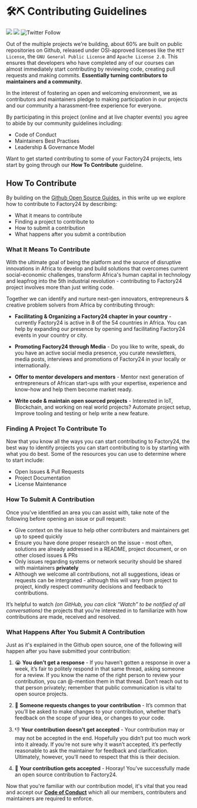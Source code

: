 # 🛠⛏ Contributing Guidelines

[![](https://img.shields.io/badge/made%20by-Afrolynk-maroon.svg?style=flat-square)](https://afrolynk.com/)
[![](https://img.shields.io/badge/project-Factory24-maroon.svg?style=flat-square)](http://factory24.org/)
![Twitter Follow](https://img.shields.io/twitter/follow/afrolynk?label=Follow&style=social)

Out of the multiple projects we're building, about 60% are built on public repositories on Github, released under 
OSI-approved licenses like the `MIT License`, the `GNU General Public License` and `Apache License 2.0`. This ensures 
that developers who have completed any of our courses can almost immediately start contributing by reviewing code, 
creating pull requests and making commits. **Essentially turning contributors to maintainers and a community.**

In the interest of fostering an open and welcoming environment, we as contributors and maintainers pledge to making 
participation in our projects and our community a harassment-free experience for everyone.

By participating in this project (online and at live chapter events) you agree to abide by our community guidelines 
including:

* Code of Conduct
* Maintainers Best Practises
* Leadership & Governance Model

Want to get started contributing to some of your Factory24 projects, lets start by going through our **How To Contribute** 
guideline.

## How To Contribute 

By building on the [Github Open Source Guides](https://opensource.guide), in this write up we explore
how to contribute to Factory24 by describing:

* What it means to contribute
* Finding a project to contribute to
* How to submit a contribution
* What happens after you submit a contribution

### What It Means To Contribute

With the ultimate goal of being the platform and the source of disruptive innovations in Africa to develop 
and build solutions that overcomes current social-economic challenges, transform Africa's human capital in 
technology and leapfrog into the 5th industrial revolution - contributing to Factory24 project involves more 
than just writing code. 

Together we can identify and nurture next-gen innovators, entrepreneurs & creative problem solvers from Africa 
by contributing through:

 * **Facilitating & Organizing a Factory24 chapter in your country** - currently Factory24 is active in 8 of 
 the 54 countries in Africa. You can help by expanding our presence by opening and facilitating Factory24 
 events in your country or city. 

 * **Promoting Factory24 through Media** - Do you like to write, speak, do you have an active social media presence,
 you curate newsletters, media posts, interviews and promotions of Factory24 in your locally or internationally.

 * **Offer to mentor developers and mentors** - Mentor next generation of entrepreneurs of African start-ups with 
 your expertise, experience and know-how and help them become market ready.

 * **Write code & maintain open sourced projects** - Interested in IoT, Blockchain, and working on real world projects? 
 Automate project setup, Improve tooling and testing or help write a new feature. 

### Finding A Project To Contribute To

Now that you know all the ways you can start contributing to Factory24, the best way to identify projects you can start 
contributing to is by starting with what you do best. Some of the resources you can use to determine where to start include:

* Open Issues & Pull Requests
* Project Documentation
* License Maintenance

### How To Submit A Contribution

Once you've identified an area you can assist with, take note of the following before opening an issue or pull request:

 - Give context on the issue to help other contributers and maintainers get up to speed quickly
 - Ensure you have done proper research on the issue - most often, solutions are already addressed in a README, project 
    document, or on other closed issues & PRs
 - Only issues regarding systems or network security should be shared with maintainers **privately**
 - Although we welcome all contributions, not all suggestions, ideas or requests can be intergrated - although this will 
    vary from project to project, kindly respect community decisions and feedback to contributions.

It’s helpful to watch *(on GitHub, you can click “Watch” to be notified of all conversations)* the projects that you're interested in to familiarize with how contributions are made, received and resolved. 

### What Happens After You Submit A Contribution

Just as it's explained in the Github open source, one of the following will happen after you have submitted your 
contribution:

1. 😭 **You don’t get a response** - If you haven’t gotten a response in over a week, it’s fair to politely respond in that same thread, asking someone for a review. If you know the name of the right person to review your contribution, you can @-mention them in that thread. Don’t reach out to that person privately; remember that public communication is vital to open source projects.

2. 🚧 **Someone requests changes to your contribution** - It’s common that you’ll be asked to make changes to your contribution, whether that’s feedback on the scope of your idea, or changes to your code.

3. 👎 **Your contribution doesn’t get accepted** - Your contribution may or may not be accepted in the end. Hopefully you didn’t put too much work into it already. If you’re not sure why it wasn’t accepted, it’s perfectly reasonable to ask the maintainer for feedback and clarification. Ultimately, however, you’ll need to respect that this is their decision.

4. 🎉 **Your contribution gets accepted** - Hooray! You’ve successfully made an open source contribution to Factory24.

Now that you're familiar with our contribution model, it's vital that you read and accept our **[Code of Conduct](https://github.com/factory24/contributing-guide/blob/master/Code_Of_Conduct.md)** which all our members, contributers and maintainers are required to enforce. 